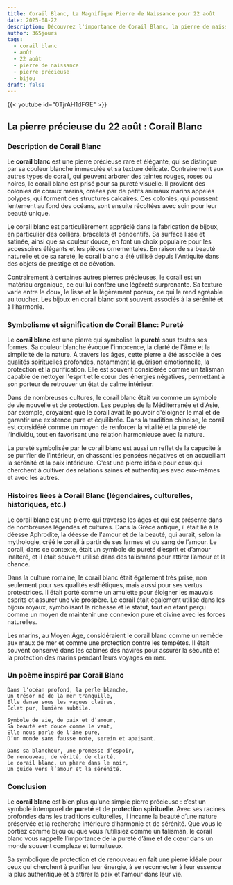 ```yaml
---
title: Corail Blanc, La Magnifique Pierre de Naissance pour 22 août
date: 2025-08-22
description: Découvrez l'importance de Corail Blanc, la pierre de naissance du 22 août qui symbolise Pureté. Laissez sa beauté et sa signification illuminer votre journée.
author: 365jours
tags:
  - corail blanc
  - août
  - 22 août
  - pierre de naissance
  - pierre précieuse
  - bijou
draft: false
---
```


{{< youtube id="0TjrAH1dFGE" >}}

## La pierre précieuse du 22 août : Corail Blanc

### Description de Corail Blanc

Le **corail blanc** est une pierre précieuse rare et élégante, qui se distingue par sa couleur blanche immaculée et sa texture délicate. Contrairement aux autres types de corail, qui peuvent arborer des teintes rouges, roses ou noires, le corail blanc est prisé pour sa pureté visuelle. Il provient des colonies de coraux marins, créées par de petits animaux marins appelés polypes, qui forment des structures calcaires. Ces colonies, qui poussent lentement au fond des océans, sont ensuite récoltées avec soin pour leur beauté unique.

Le corail blanc est particulièrement apprécié dans la fabrication de bijoux, en particulier des colliers, bracelets et pendentifs. Sa surface lisse et satinée, ainsi que sa couleur douce, en font un choix populaire pour les accessoires élégants et les pièces ornementales. En raison de sa beauté naturelle et de sa rareté, le corail blanc a été utilisé depuis l'Antiquité dans des objets de prestige et de dévotion.

Contrairement à certaines autres pierres précieuses, le corail est un matériau organique, ce qui lui confère une légèreté surprenante. Sa texture varie entre le doux, le lisse et le légèrement poreux, ce qui le rend agréable au toucher. Les bijoux en corail blanc sont souvent associés à la sérénité et à l’harmonie.

### Symbolisme et signification de Corail Blanc: Pureté

Le **corail blanc** est une pierre qui symbolise la **pureté** sous toutes ses formes. Sa couleur blanche évoque l'innocence, la clarté de l'âme et la simplicité de la nature. À travers les âges, cette pierre a été associée à des qualités spirituelles profondes, notamment la guérison émotionnelle, la protection et la purification. Elle est souvent considérée comme un talisman capable de nettoyer l'esprit et le cœur des énergies négatives, permettant à son porteur de retrouver un état de calme intérieur.

Dans de nombreuses cultures, le corail blanc était vu comme un symbole de vie nouvelle et de protection. Les peuples de la Méditerranée et d'Asie, par exemple, croyaient que le corail avait le pouvoir d'éloigner le mal et de garantir une existence pure et équilibrée. Dans la tradition chinoise, le corail est considéré comme un moyen de renforcer la vitalité et la pureté de l'individu, tout en favorisant une relation harmonieuse avec la nature.

La pureté symbolisée par le corail blanc est aussi un reflet de la capacité à se purifier de l’intérieur, en chassant les pensées négatives et en accueillant la sérénité et la paix intérieure. C'est une pierre idéale pour ceux qui cherchent à cultiver des relations saines et authentiques avec eux-mêmes et avec les autres.

### Histoires liées à Corail Blanc (légendaires, culturelles, historiques, etc.)

Le corail blanc est une pierre qui traverse les âges et qui est présente dans de nombreuses légendes et cultures. Dans la Grèce antique, il était lié à la déesse Aphrodite, la déesse de l'amour et de la beauté, qui aurait, selon la mythologie, créé le corail à partir de ses larmes et du sang de l’amour. Le corail, dans ce contexte, était un symbole de pureté d’esprit et d’amour inaltéré, et il était souvent utilisé dans des talismans pour attirer l’amour et la chance.

Dans la culture romaine, le corail blanc était également très prisé, non seulement pour ses qualités esthétiques, mais aussi pour ses vertus protectrices. Il était porté comme un amulette pour éloigner les mauvais esprits et assurer une vie prospère. Le corail était également utilisé dans les bijoux royaux, symbolisant la richesse et le statut, tout en étant perçu comme un moyen de maintenir une connexion pure et divine avec les forces naturelles.

Les marins, au Moyen Âge, considéraient le corail blanc comme un remède aux maux de mer et comme une protection contre les tempêtes. Il était souvent conservé dans les cabines des navires pour assurer la sécurité et la protection des marins pendant leurs voyages en mer.

### Un poème inspiré par Corail Blanc

	Dans l'océan profond, la perle blanche,  
	Un trésor né de la mer tranquille,  
	Elle danse sous les vagues claires,  
	Éclat pur, lumière subtile.
	
	Symbole de vie, de paix et d’amour,  
	Sa beauté est douce comme le vent,  
	Elle nous parle de l’âme pure,  
	D’un monde sans fausse note, serein et apaisant.
	
	Dans sa blancheur, une promesse d’espoir,  
	De renouveau, de vérité, de clarté,  
	Le corail blanc, un phare dans le noir,  
	Un guide vers l’amour et la sérénité.

### Conclusion

Le **corail blanc** est bien plus qu’une simple pierre précieuse : c’est un symbole intemporel de **pureté** et de **protection spirituelle**. Avec ses racines profondes dans les traditions culturelles, il incarne la beauté d’une nature préservée et la recherche intérieure d’harmonie et de sérénité. Que vous le portiez comme bijou ou que vous l’utilisiez comme un talisman, le corail blanc vous rappelle l’importance de la pureté d’âme et de cœur dans un monde souvent complexe et tumultueux.

Sa symbolique de protection et de renouveau en fait une pierre idéale pour ceux qui cherchent à purifier leur énergie, à se reconnecter à leur essence la plus authentique et à attirer la paix et l’amour dans leur vie.